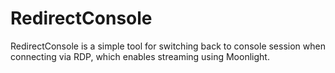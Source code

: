 # RedirectConsole

RedirectConsole is a simple tool for switching back to console session when connecting via RDP, which enables streaming using Moonlight.

